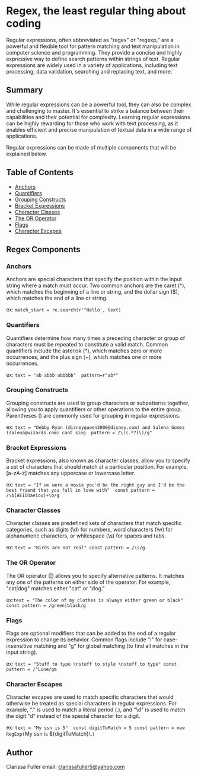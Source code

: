 # Regex, the least regular thing about coding

Regular expressions, often abbreviated as "regex" or "regexp," are a powerful and flexible tool for pattern matching and text manipulation in computer science and programming. They provide a concise and highly expressive way to define search patterns within strings of text. Regular expressions are widely used in a variety of applications, including text processing, data validation, searching and replacing text, and more.

## Summary

While regular expressions can be a powerful tool, they can also be complex and challenging to master. It's essential to strike a balance between their capabilities and their potential for complexity. Learning regular expressions can be highly rewarding for those who work with text processing, as it enables efficient and precise manipulation of textual data in a wide range of applications.

Regular expressions can be made of multiple components that will be explained below.

## Table of Contents

- [Anchors](#anchors)
- [Quantifiers](#quantifiers)
- [Grouping Constructs](#grouping-constructs)
- [Bracket Expressions](#bracket-expressions)
- [Character Classes](#character-classes)
- [The OR Operator](#the-or-operator)
- [Flags](#flags)
- [Character Escapes](#character-escapes)

## Regex Components

### Anchors

Anchors are special characters that specify the position within the input string where a match must occur. Two common anchors are the caret (^), which matches the beginning of a line or string, and the dollar sign ($), which matches the end of a line or string.

ex: `match_start = re.search(r'^Hello', text)`

### Quantifiers

Quantifiers determine how many times a preceding character or group of characters must be repeated to constitute a valid match. Common quantifiers include the asterisk (\*), which matches zero or more occurrences, and the plus sign (+), which matches one or more occurrences.

ex: `text = "ab abbb abbbbb" 
pattern=r"ab*"`

### Grouping Constructs

Grouping constructs are used to group characters or subpatterns together, allowing you to apply quantifiers or other operations to the entire group. Parentheses () are commonly used for grouping in regular expressions.

ex: `text = "Debby Ryan (disneyqueen2000@disney.com) and Salena Gomez (salena@wizards.com) cant sing 
pattern = /\((.*?)\)/g"`

### Bracket Expressions

Bracket expressions, also known as character classes, allow you to specify a set of characters that should match at a particular position. For example, [a-zA-z] matches any uppercase or lowercase letter.

ex: `text = "If we were a movie you'd be the right guy and I'd be the best friend that you fall in love with" 
const pattern = /\b[AEIOUaeiou]+\b/g`

### Character Classes

Character classes are predefined sets of characters that match specific categories, such as digits (\d) for numbers, word characters (\w) for alphanumeric characters, or whitespace (\s) for spaces and tabs.

ex: `text = "Birds are not real" const pattern = /\s/g`

### The OR Operator

The OR operator (|) allows you to specify alternative patterns. It matches any one of the patterns on either side of the operator. For example, "cat|dog" matches either "cat" or "dog."

ex:`text = "The color of my clothes is always either green or black" const pattern = /green|black/g`

### Flags

Flags are optional modifiers that can be added to the end of a regular expression to change its behavior. Common flags include "i" for case-insensitive matching and "g" for global matching (to find all matches in the input string).

ex: `text = "Stuff to type \nstuff to style \nstuff to type" const pattern = /^Line/gm`

### Character Escapes

Character escapes are used to match specific characters that would otherwise be treated as special characters in regular expressions. For example, "." is used to match a literal period (.), and "\d" is used to match the digit "d" instead of the special character for a digit.

ex: `text = "My ssn is 5" 
const digitToMatch = 5
const pattern = new RegExp(`My ssn is ${digitToMatch}\\.`)`

## Author

Clarissa Fuller
email: clarissafuller5@yahoo.com



